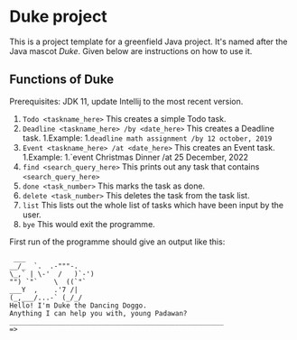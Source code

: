 # Duke project 

This is a project template for a greenfield Java project. It's named after the Java mascot _Duke_. Given below are instructions on how to use it.

## Functions of Duke

Prerequisites: JDK 11, update Intellij to the most recent version.

1. `Todo <taskname_here>` This creates a simple Todo task.
2. `Deadline <taskname_here> /by <date_here>` This creates a Deadline task.
   1.Example:
   1.`deadline math assignment /by 12 october, 2019`
3. `Event <taskname_here> /at <date_here>` This creates an Event task.
   1.Example:
   1.`event Christmas Dinner /at 25 December, 2022
4. `find <search_query_here>` This prints out any task that contains `<search_query_here>`
5. `done <task_number>` This marks the task as done.
6. `delete <task_number>` This deletes the task from the task list.
7. `list` This lists out the whole list of tasks which have been input by the user.
8. `bye` This would exit the programme.

First run of the programme should give an output like this:
   ```
    ___
 __/_  `.  .-"""-.
 \_,` | \-'  /   )`-')
  "") `"`    \  ((`"`
 ___Y  ,    .'7 /|
(_,___/...-` (_/_/ 
Hello! I'm Duke the Dancing Doggo.
Anything I can help you with, young Padawan?
_____________________________________________________
=>
   ```
